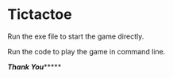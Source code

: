 # Tictactoe


Run the exe file to start the game directly.



Run the code to play the game in command line.



*********Thank You**************
